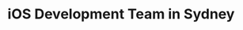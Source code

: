 ---
title: iOS Development Team in Sydney
permalink: /landings/ios-developer-sydney
technology: iOS
location: Sydney
---